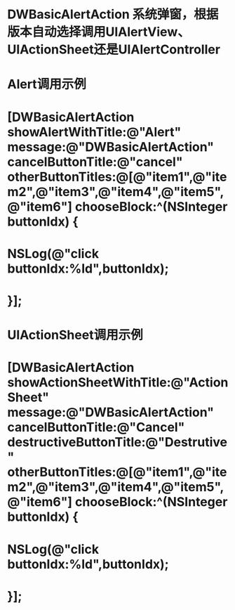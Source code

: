 # DWBasicAlertAction 系统弹窗，根据版本自动选择调用UIAlertView、UIActionSheet还是UIAlertController

# Alert调用示例
# [DWBasicAlertAction showAlertWithTitle:@"Alert" message:@"DWBasicAlertAction" cancelButtonTitle:@"cancel" otherButtonTitles:@[@"item1",@"item2",@"item3",@"item4",@"item5",@"item6"]  chooseBlock:^(NSInteger buttonIdx) {
#   NSLog(@"click buttonIdx:%ld",buttonIdx);
# }];

# UIActionSheet调用示例
# [DWBasicAlertAction showActionSheetWithTitle:@"ActionSheet" message:@"DWBasicAlertAction" cancelButtonTitle:@"Cancel" destructiveButtonTitle:@"Destrutive" otherButtonTitles:@[@"item1",@"item2",@"item3",@"item4",@"item5",@"item6"] chooseBlock:^(NSInteger buttonIdx) {
#   NSLog(@"click buttonIdx:%ld",buttonIdx);
# }];

